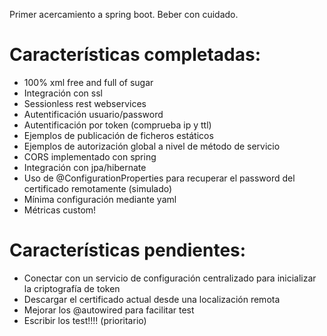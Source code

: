 
Primer acercamiento a spring boot. Beber con cuidado.

Características completadas:
===

* 100% xml free and full of sugar
* Integración con ssl
* Sessionless rest webservices
* Autentificación usuario/password
* Autentificación por token (comprueba ip y ttl)
* Ejemplos de publicación de ficheros estáticos
* Ejemplos de autorización global a nivel de método de servicio
* CORS implementado con spring
* Integración con jpa/hibernate
* Uso de @ConfigurationProperties para recuperar el password del certificado remotamente (simulado)
* Mínima configuración mediante yaml
* Métricas custom!


Características pendientes:
===

* Conectar con un servicio de configuración centralizado para inicializar la criptografía de token
* Descargar el certificado actual desde una localización remota
* Mejorar los @autowired para facilitar test
* Escribir los test!!!! (prioritario)
